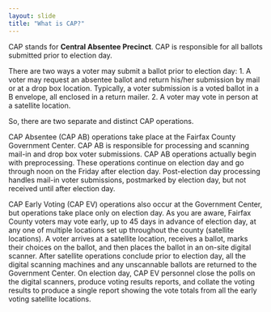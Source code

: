 ```yaml
---
layout: slide
title: "What is CAP?"
---
```


CAP stands for **Central Absentee Precinct**.  CAP is responsible for all ballots submitted prior to election day.

There are two ways a voter may submit a ballot prior to election day:
	1.  A voter may request an absentee ballot and return his/her submission by mail or at a drop box location.   Typically, a voter submission is a voted ballot in a B envelope, all enclosed in a return mailer.
	2.  A voter may vote in person at a satellite location.

So, there are two separate and distinct CAP operations.

CAP Absentee (CAP AB) operations take place at the Fairfax County Government Center.  CAP AB is responsible for processing and scanning mail-in and drop box voter submissions. CAP AB operations actually begin with preprocessing.  These operations continue on election day and go through noon on the Friday after election day.   Post-election day processing handles mail-in voter submissions, postmarked by election day, but not received until after election day. 

CAP Early Voting (CAP EV) operations also occur at the Government Center, but operations take place only on election day.  As you are aware, Fairfax County voters may vote early, up to 45 days in advance of election day, at any one of multiple locations set up throughout the county (satellite locations).  A voter arrives at a satellite location, receives a ballot, marks their choices on the ballot, and then places the ballot in an on-site digital scanner.  After satellite operations conclude prior to election day, all the digital scanning machines and any unscannable ballots are returned to the Government Center.  On election day, CAP EV personnel close the polls on the digital scanners, produce voting results reports, and collate the voting results to produce a single report showing the vote totals from all the early voting satellite locations. 
